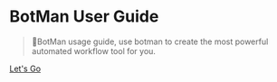 <!-- _coverpage.md -->

# BotMan User Guide

> 💪BotMan usage guide, use botman to create the most powerful automated workflow tool for you.


[Let's Go](./how-to-run-botman.md)
